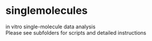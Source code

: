 # singlemolecules
in vitro single-molecule data analysis \
Please see subfolders for scripts and detailed instructions
